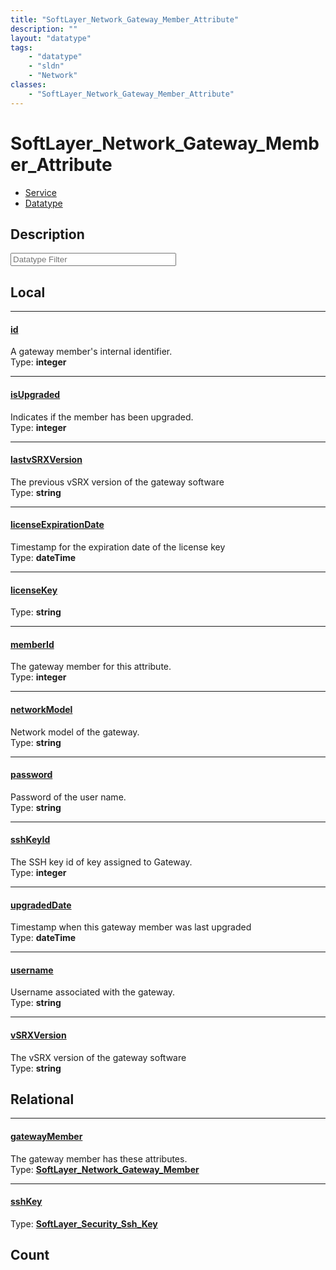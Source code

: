 ```yaml
---
title: "SoftLayer_Network_Gateway_Member_Attribute"
description: ""
layout: "datatype"
tags:
    - "datatype"
    - "sldn"
    - "Network"
classes:
    - "SoftLayer_Network_Gateway_Member_Attribute"
---
```


# SoftLayer_Network_Gateway_Member_Attribute
<div id='service-datatype'>
    <ul id='sldn-reference-tabs'>
    <li id='service'> <a href='/reference/services/SoftLayer_Network_Gateway_Member_Attribute' >Service</a></li>    <li id='datatype'> <a href='/reference/datatypes/SoftLayer_Network_Gateway_Member_Attribute' >Datatype</a></li>
    </ul>
</div>

## Description 








<!-- Filer BEGIN -->
<div class="view-filters">
        <div class="clearfix">
            <div class="search-input-box">
                <input placeholder="Datatype Filter" onkeyup="titleSearch(inputId='prop-input', divId='properties', elementClass='prop-row')" 
                    type="text" id="prop-input" value="" size="30" maxlength="128" class="form-text">
            </div>
        </div>
</div>
<!-- Filer END -->

<div id="properties" class="content">
<div id="localProperties" class="prop-content" >

## Local
<div class="prop-row">

-----
[id]: #id
#### [id]
A gateway member's internal identifier.   
<span class="type-label">Type: </span>**integer**  



</div>
<div class="prop-row">

-----
[isUpgraded]: #isupgraded
#### [isUpgraded]
Indicates if the member has been upgraded.   
<span class="type-label">Type: </span>**integer**  



</div>
<div class="prop-row">

-----
[lastvSRXVersion]: #lastvsrxversion
#### [lastvSRXVersion]
The previous vSRX version of the gateway software   
<span class="type-label">Type: </span>**string**  



</div>
<div class="prop-row">

-----
[licenseExpirationDate]: #licenseexpirationdate
#### [licenseExpirationDate]
Timestamp for the expiration date of the license key   
<span class="type-label">Type: </span>**dateTime**  



</div>
<div class="prop-row">

-----
[licenseKey]: #licensekey
#### [licenseKey]
  
<span class="type-label">Type: </span>**string**  



</div>
<div class="prop-row">

-----
[memberId]: #memberid
#### [memberId]
The gateway member for this attribute.   
<span class="type-label">Type: </span>**integer**  



</div>
<div class="prop-row">

-----
[networkModel]: #networkmodel
#### [networkModel]
Network model of the gateway.  
<span class="type-label">Type: </span>**string**  



</div>
<div class="prop-row">

-----
[password]: #password
#### [password]
Password of the user name.  
<span class="type-label">Type: </span>**string**  



</div>
<div class="prop-row">

-----
[sshKeyId]: #sshkeyid
#### [sshKeyId]
The SSH key id of key assigned to Gateway.   
<span class="type-label">Type: </span>**integer**  



</div>
<div class="prop-row">

-----
[upgradedDate]: #upgradeddate
#### [upgradedDate]
Timestamp when this gateway member was last upgraded   
<span class="type-label">Type: </span>**dateTime**  



</div>
<div class="prop-row">

-----
[username]: #username
#### [username]
Username associated with the gateway.  
<span class="type-label">Type: </span>**string**  



</div>
<div class="prop-row">

-----
[vSRXVersion]: #vsrxversion
#### [vSRXVersion]
The vSRX version of the gateway software   
<span class="type-label">Type: </span>**string**  



</div>
</div>
<!-- LOCAL PROPERTY END -->

<div id="relationalProperties"  class="prop-content" >

## Relational
<div class="prop-row">

-----
[gatewayMember]: #gatewaymember
#### [gatewayMember]
The gateway member has these attributes.  
<span class="type-label">Type: </span>**<a href='/reference/datatypes/SoftLayer_Network_Gateway_Member'>SoftLayer_Network_Gateway_Member </a>**  



</div>
<div class="prop-row">

-----
[sshKey]: #sshkey
#### [sshKey]
  
<span class="type-label">Type: </span>**<a href='/reference/datatypes/SoftLayer_Security_Ssh_Key'>SoftLayer_Security_Ssh_Key </a>**  



</div>

## Count
</div>


